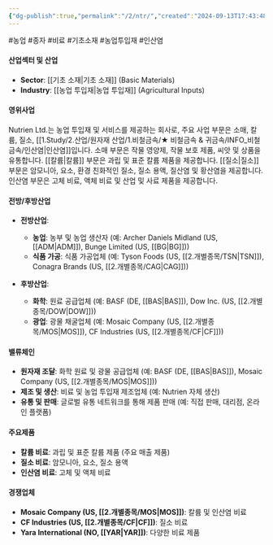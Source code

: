 ```yaml
---
{"dg-publish":true,"permalink":"/2/ntr/","created":"2024-09-13T17:43:48.863+09:00","updated":"2025-07-29T21:37:04.993+09:00"}
---
```


#농업 #종자 #비료 #기초소재 #농업투입재 #인산염 

#### 산업섹터 및 산업

- **Sector**: [[기초 소재\|기초 소재]] (Basic Materials)
- **Industry**: [[농업 투입재\|농업 투입재]] (Agricultural Inputs)

#### 영위사업

Nutrien Ltd.는 농업 투입재 및 서비스를 제공하는 회사로, 주요 사업 부문은 소매, 칼륨, 질소, [[1.Study/2.산업/원자재 산업/1.비철금속/★ 비철금속 & 귀금속/INFO_비철금속/인산염\|인산염]]입니다. 소매 부문은 작물 영양제, 작물 보호 제품, 씨앗 및 상품을 유통합니다. [[칼륨\|칼륨]] 부문은 과립 및 표준 칼륨 제품을 제공합니다. [[질소\|질소]] 부문은 암모니아, 요소, 환경 친화적인 질소, 질소 용액, 질산염 및 황산염을 제공합니다. 인산염 부문은 고체 비료, 액체 비료 및 산업 및 사료 제품을 제공합니다.

#### 전방/후방산업

- **전방산업**:
    - **농업**: 농부 및 농업 생산자 (예: Archer Daniels Midland (US, [[ADM\|ADM]]), Bunge Limited (US, [[BG\|BG]]))
    - **식품 가공**: 식품 가공업체 (예: Tyson Foods (US, [[2.개별종목/TSN\|TSN]]), Conagra Brands (US, [[2.개별종목/CAG\|CAG]]))
      
- **후방산업**:
    - **화학**: 원료 공급업체 (예: BASF (DE, [[BAS\|BAS]]), Dow Inc. (US, [[2.개별종목/DOW\|DOW]]))
    - **광업**: 광물 채굴업체 (예: Mosaic Company (US, [[2.개별종목/MOS\|MOS]]), CF Industries (US, [[2.개별종목/CF\|CF]]))

#### 밸류체인

- **원자재 조달**: 화학 원료 및 광물 공급업체 (예: BASF (DE, [[BAS\|BAS]]), Mosaic Company (US, [[2.개별종목/MOS\|MOS]]))
- **제조 및 생산**: 비료 및 농업 투입재 제조업체 (예: Nutrien 자체 생산)
- **유통 및 판매**: 글로벌 유통 네트워크를 통해 제품 판매 (예: 직접 판매, 대리점, 온라인 플랫폼)

#### 주요제품

- **칼륨 비료**: 과립 및 표준 칼륨 제품 (주요 매출 제품)
- **질소 비료**: 암모니아, 요소, 질소 용액
- **인산염 비료**: 고체 및 액체 비료

#### 경쟁업체

- **Mosaic Company (US, [[2.개별종목/MOS\|MOS]])**: 칼륨 및 인산염 비료
- **CF Industries (US, [[2.개별종목/CF\|CF]])**: 질소 비료
- **Yara International (NO, [[YAR\|YAR]])**: 다양한 비료 제품